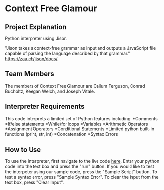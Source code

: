 # Context Free Glamour

## Project Explanation
Python interpreter using Jison.

"Jison takes a context-free grammar as input and outputs a JavaScript file capable of parsing the language described by that grammar." https://zaa.ch/jison/docs/

## Team Members
The members of Context Free Glamour are Callum Ferguson, Conrad Bucholtz, Keegan Welch, and Joseph Vitale.

## Interpreter Requirements
This code interprets a limited set of Python features including:
*Comments
*If/else statements
*While/for loops
*Variables
*Arithmetic Operators
*Assignment Operators
*Conditional Statements
*Limited python built-in functions (print, str, int)
*Concatenation
*Syntax Errors

## How to Use
To use the interpreter, first navigate to the live code [here](http://pythoninterpreter.s3-website.us-east-2.amazonaws.com/). 
Enter your python code into the text box and press the "run" button. 
If you would like to test the interpeter using our sample code, press the "Sample Script" button. To test a syntax error, press "Sample Syntax Error". To clear the input from the text box, press "Clear Input".
